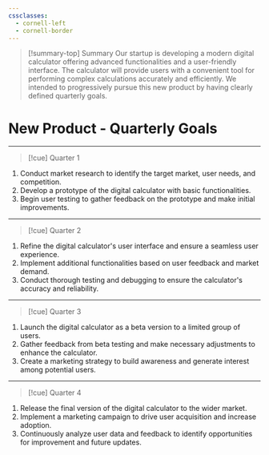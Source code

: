 ```yaml
---
cssclasses:
  - cornell-left
  - cornell-border
---
```

>[!summary-top] Summary
Our startup is developing a modern digital calculator offering advanced functionalities and a user-friendly interface. The calculator will provide users with a convenient tool for performing complex calculations accurately and efficiently. We intended to progressively pursue this new product by having clearly defined quarterly goals.

# New Product - Quarterly Goals

---
>[!cue]  Quarter 1
1. Conduct market research to identify the target market, user needs, and competition.
2. Develop a prototype of the digital calculator with basic functionalities.
3. Begin user testing to gather feedback on the prototype and make initial improvements.
---

>[!cue]  Quarter 2
1. Refine the digital calculator's user interface and ensure a seamless user experience.
2. Implement additional functionalities based on user feedback and market demand.
3. Conduct thorough testing and debugging to ensure the calculator's accuracy and reliability.
---

>[!cue]  Quarter 3
1. Launch the digital calculator as a beta version to a limited group of users.
2. Gather feedback from beta testing and make necessary adjustments to enhance the calculator.
3. Create a marketing strategy to build awareness and generate interest among potential users.
---
  
>[!cue]  Quarter 4
1. Release the final version of the digital calculator to the wider market.
2. Implement a marketing campaign to drive user acquisition and increase adoption.
3. Continuously analyze user data and feedback to identify opportunities for improvement and future updates.

  